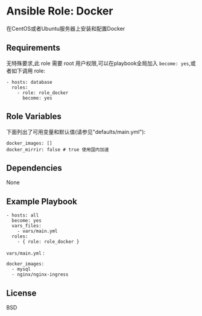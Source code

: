Ansible Role: Docker
=========

在CentOS或者Ubuntu服务器上安装和配置Docker

Requirements
------------

无特殊要求,此 role 需要 root 用户权限,可以在playbook全局加入 `become: yes`,或者如下调用 role:

```
- hosts: database
  roles:
    - role: role_docker
      become: yes
```

Role Variables
--------------

下面列出了可用变量和默认值(请参见"defaults/main.yml"):

```
docker_images: []
docker_mirrir: false # true 使用国内加速
```



Dependencies
------------

None

Example Playbook
----------------

```
- hosts: all
  become: yes
  vars_files:
    - vars/main.yml
  roles:
    - { role: role_docker }
```

`vars/main.yml` :
```
docker_images:
  - mysql
  - nginx/nginx-ingress
```

License
-------

BSD

